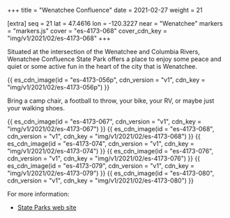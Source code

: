 +++
title = "Wenatchee Confluence"
date = 2021-02-27
weight = 21

[extra]
seq = 21
lat = 47.4616
lon = -120.3227
near = "Wenatchee"
markers = "markers.js"
cover = "es-4173-068"
cover_cdn_key = "img/v1/2021/02/es-4173-068"
+++

Situated at the intersection of the Wenatchee and Columbia Rivers, Wenatchee Confluence State Park offers a place to enjoy some peace and quiet or some active fun in the heart of the city that is Wenatchee.

<!-- more -->

{{ es_cdn_image(id = "es-4173-056p", cdn_version = "v1", cdn_key = "img/v1/2021/02/es-4173-056p") }}

Bring a camp chair, a football to throw, your bike, your RV, or maybe just your walking shoes.

{{ es_cdn_image(id = "es-4173-067", cdn_version = "v1", cdn_key = "img/v1/2021/02/es-4173-067") }}
{{ es_cdn_image(id = "es-4173-068", cdn_version = "v1", cdn_key = "img/v1/2021/02/es-4173-068") }}
{{ es_cdn_image(id = "es-4173-074", cdn_version = "v1", cdn_key = "img/v1/2021/02/es-4173-074") }}
{{ es_cdn_image(id = "es-4173-076", cdn_version = "v1", cdn_key = "img/v1/2021/02/es-4173-076") }}
{{ es_cdn_image(id = "es-4173-079", cdn_version = "v1", cdn_key = "img/v1/2021/02/es-4173-079") }}
{{ es_cdn_image(id = "es-4173-080", cdn_version = "v1", cdn_key = "img/v1/2021/02/es-4173-080") }}

For more information:

* [State Parks web site](https://parks.state.wa.us/286/Wenatchee-Confluence)
